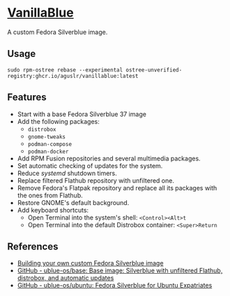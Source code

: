[VanillaBlue][1]
================

A custom Fedora Silverblue image.

Usage
-----

    sudo rpm-ostree rebase --experimental ostree-unverified-registry:ghcr.io/aguslr/vanillablue:latest

Features
--------

- Start with a base Fedora Silverblue 37 image
- Add the following packages:
  + `distrobox`
  + `gnome-tweaks`
  + `podman-compose`
  + `podman-docker`
- Add RPM Fusion repositories and several multimedia packages.
- Set automatic checking of updates for the system.
- Reduce *systemd* shutdown timers.
- Replace filtered Flathub repository with unfiltered one.
- Remove Fedora's Flatpak repository and replace all its packages with the
  ones from Flathub.
- Restore GNOME's default background.
- Add keyboard shortcuts:
  + Open Terminal into the system's shell: `<Control><Alt>t`
  + Open Terminal into the default Distrobox container: `<Super>Return`

References
----------

- [Building your own custom Fedora Silverblue image][2]
- [GitHub - ublue-os/base: Base image: Silverblue with unfiltered Flathub,
  distrobox, and automatic updates][3]
- [GitHub - ublue-os/ubuntu: Fedora Silverblue for Ubuntu Expatriates][4]


[1]: https://github.com/aguslr/vanillablue
[2]: https://www.ypsidanger.com/building-your-own-fedora-silverblue-image/
[3]: https://github.com/ublue-os/base
[4]: https://github.com/ublue-os/ubuntu
